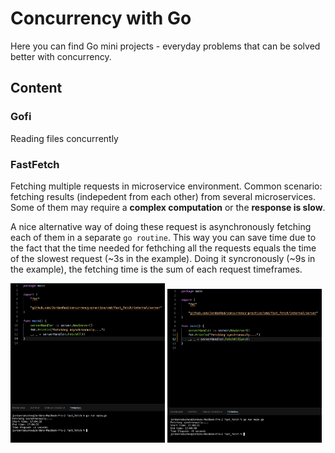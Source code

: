 # Concurrency with Go
Here you can find Go mini projects - everyday problems that can be solved better with concurrency.

## Content

### Gofi
Reading files concurrently

### FastFetch
Fetching multiple requests in microservice environment. Common scenario: fetching results (indepedent from each other) from several microservices. Some of them may require a **complex computation** or the **response is slow**. 

A nice alternative way of doing these request is asynchronously fetching each of them in a separate ```go routine```. This way you can save time due to the fact that the time needed for fethching all the requests equals the time of the slowest request (~3s in the example). Doing it syncronously (~9s in the example), the fetching time is the sum of each request timeframes. 

<div width="100%">
<img src="https://github.com/JordanRad/concurrency-practice/blob/main/resources/fast_fetch/async.png" alt="async" width="49%"/>
<img src="https://github.com/JordanRad/concurrency-practice/blob/main/resources/fast_fetch/sync.png" alt="sync" width="49%"/>
</div>


